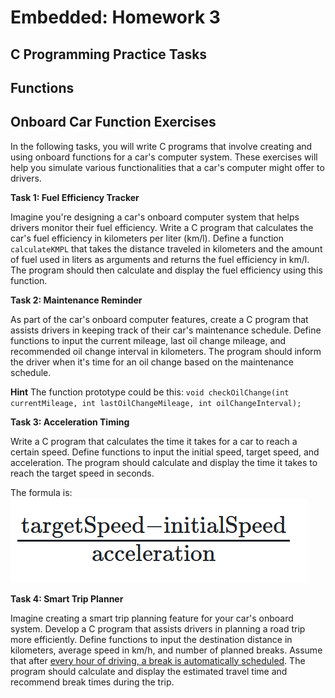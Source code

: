 # Embedded: Homework 3

## C Programming Practice Tasks

## Functions

## Onboard Car Function Exercises

In the following tasks, you will write C programs that involve creating and using onboard functions for a car's computer system. These exercises will help you simulate various functionalities that a car's computer might offer to drivers.

**Task 1: Fuel Efficiency Tracker**

Imagine you're designing a car's onboard computer system that helps drivers monitor their fuel efficiency. Write a C program that calculates the car's fuel efficiency in kilometers per liter (km/l). Define a function `calculateKMPL` that takes the distance traveled in kilometers and the amount of fuel used in liters as arguments and returns the fuel efficiency in km/l. The program should then calculate and display the fuel efficiency using this function.

**Task 2: Maintenance Reminder**

As part of the car's onboard computer features, create a C program that assists drivers in keeping track of their car's maintenance schedule. Define functions to input the current mileage, last oil change mileage, and recommended oil change interval in kilometers. The program should inform the driver when it's time for an oil change based on the maintenance schedule.

**Hint**
The function prototype could be this:
`void checkOilChange(int currentMileage, int lastOilChangeMileage, int oilChangeInterval);`

**Task 3: Acceleration Timing**

Write a C program that calculates the time it takes for a car to reach a certain speed. Define functions to input the initial speed, target speed, and acceleration. The program should calculate and display the time it takes to reach the target speed in seconds.

The formula is: 
![Alt text](formula.png)

**Task 4: Smart Trip Planner**

Imagine creating a smart trip planning feature for your car's onboard system. Develop a C program that assists drivers in planning a road trip more efficiently. Define functions to input the destination distance in kilometers, average speed in km/h, and number of planned breaks. Assume that after <ins>every hour of driving, a break is automatically scheduled</ins>. The program should calculate and display the estimated travel time and recommend break times during the trip.


